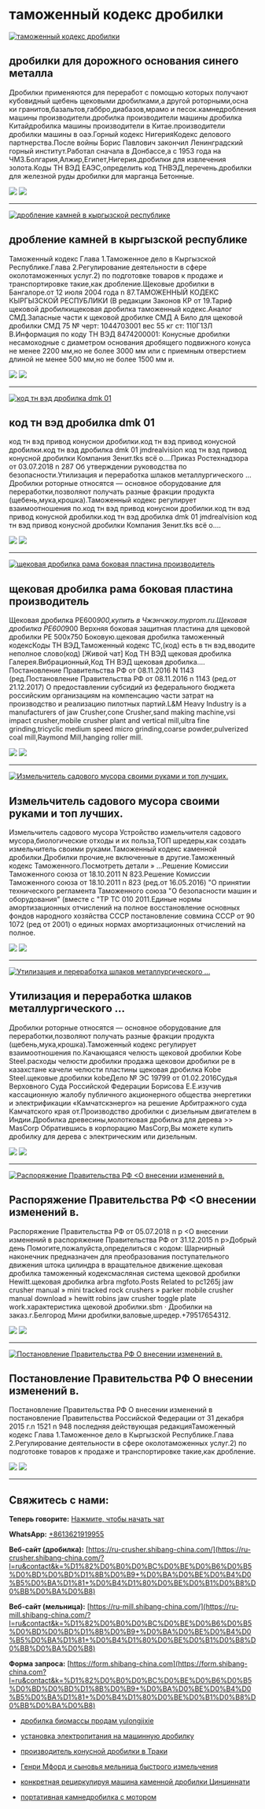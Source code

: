 # таможенный кодекс дробилки

<a href="https://swt.shibang-china.com/?l=ru&img&k=%D1%82%D0%B0%D0%BC%D0%BE%D0%B6%D0%B5%D0%BD%D0%BD%D1%8B%D0%B9+%D0%BA%D0%BE%D0%B4%D0%B5%D0%BA%D1%81+%D0%B4%D1%80%D0%BE%D0%B1%D0%B8%D0%BB%D0%BA%D0%B8" target="_blank">![таможенный кодекс дробилки](http://static.shibang-china.com/all-800x300/520.jpg)</a>

## дробилки для дорожного основания синего металла
Дробилки применяются для переработ с помощью которых получают кубовидный щебень щековыми дробилками,а другой роторными,осна ки гранитов,базальтов,габбро,диабазов,мрамо и песок.камнедробления машины производители.дробилка производители машины дробилка Китайдробилка машины производители в Китае.производители дробилки машины в оаэ.Горный кодекс НигерияКодекс делового партнерства.После войны Борис Павлович закончил Ленинградский горный институт.Работал сначала в Донбассе,а с 1953 года на ЧМЗ.Болгария,Алжир,Египет,Нигерия.дробилки для извлечения золота.Коды ТН ВЭД ЕАЭС,определить код ТНВЭД,перечень.дробилки для железной руды дробилки для марганца Бетонные.


<a href="https://whatsapp.shibangsoft.com/WhatsApp.php" target="_blank" title="WhatsApp">![](http://static.shibang-china.com/icon/whatsapp.png)</a> <a href="https://swt.shibang-china.com/?l=ru&icon&k=%D1%82%D0%B0%D0%BC%D0%BE%D0%B6%D0%B5%D0%BD%D0%BD%D1%8B%D0%B9+%D0%BA%D0%BE%D0%B4%D0%B5%D0%BA%D1%81+%D0%B4%D1%80%D0%BE%D0%B1%D0%B8%D0%BB%D0%BA%D0%B8" target="_blank">![](http://static.shibang-china.com/icon/chat-ru.png)</a>

---

<a href="https://swt.shibang-china.com/?l=ru&img&k=%D1%82%D0%B0%D0%BC%D0%BE%D0%B6%D0%B5%D0%BD%D0%BD%D1%8B%D0%B9+%D0%BA%D0%BE%D0%B4%D0%B5%D0%BA%D1%81+%D0%B4%D1%80%D0%BE%D0%B1%D0%B8%D0%BB%D0%BA%D0%B8" target="_blank">![дробление камней в кыргызской республике](http://static.shibang-china.com/all-800x300/713.jpg)</a>

## дробление камней в кыргызской республике
Таможенный кодекс Глава 1.Таможенное дело в Кыргызской Республике.Глава 2.Регулирование деятельности в сфере околотаможенных услуг.2) по подготовке товаров к продаже и транспортировке такие,как дробление.Щековые дробилки в Бангалоре.от 12 июля 2004 года n 87.ТАМОЖЕННЫЙ КОДЕКС КЫРГЫЗСКОЙ РЕСПУБЛИКИ (В редакции Законов КР от 19.Тариф щековой дробилкищековая дробилка таможенный кодекс.Аналог СМД.Запасные части к щековой дробилке СМД А Било для щековой дробилки СМД 75 № черт: 1044703001 вес 55 кг ст: 110Г13Л В.Информация по коду ТН ВЭД 8474200001: Конусные дробилки несамоходные с диаметром основания дробящего подвижного конуса не менее 2200 мм,но не более 3000 мм или с приемным отверстием длиной не менее 500 мм,но не более 1500 мм и.


<a href="https://whatsapp.shibangsoft.com/WhatsApp.php" target="_blank" title="WhatsApp">![](http://static.shibang-china.com/icon/whatsapp.png)</a> <a href="https://swt.shibang-china.com/?l=ru&icon&k=%D1%82%D0%B0%D0%BC%D0%BE%D0%B6%D0%B5%D0%BD%D0%BD%D1%8B%D0%B9+%D0%BA%D0%BE%D0%B4%D0%B5%D0%BA%D1%81+%D0%B4%D1%80%D0%BE%D0%B1%D0%B8%D0%BB%D0%BA%D0%B8" target="_blank">![](http://static.shibang-china.com/icon/chat-ru.png)</a>

---

<a href="https://swt.shibang-china.com/?l=ru&img&k=%D1%82%D0%B0%D0%BC%D0%BE%D0%B6%D0%B5%D0%BD%D0%BD%D1%8B%D0%B9+%D0%BA%D0%BE%D0%B4%D0%B5%D0%BA%D1%81+%D0%B4%D1%80%D0%BE%D0%B1%D0%B8%D0%BB%D0%BA%D0%B8" target="_blank">![код тн вэд дробилка dmk 01](http://static.shibang-china.com/all-800x300/486.jpg)</a>

## код тн вэд дробилка dmk 01
код тн вэд привод конуснои дробилки.код тн вэд привод конусной дробилки.код тн вэд дробилка dmk 01 jmdrealvision код тн вэд привод конусной дробилки Компания Зенит.tks всё о.…Приказ Ростехнадзора от 03.07.2018 n 287 Об утверждении руководства по безопасности.Утилизация и переработка шлаков металлургического …Дробилки роторные относятся — основное оборудование для переработки,позволяют получать разные фракции продукта (щебень,мука,крошка).Таможенный кодекс регулирует взаимоотношения по.код тн вэд привод конуснои дробилки.код тн вэд привод конусной дробилки.код тн вэд дробилка dmk 01 jmdrealvision код тн вэд привод конусной дробилки Компания Зенит.tks всё о.…


<a href="https://whatsapp.shibangsoft.com/WhatsApp.php" target="_blank" title="WhatsApp">![](http://static.shibang-china.com/icon/whatsapp.png)</a> <a href="https://swt.shibang-china.com/?l=ru&icon&k=%D1%82%D0%B0%D0%BC%D0%BE%D0%B6%D0%B5%D0%BD%D0%BD%D1%8B%D0%B9+%D0%BA%D0%BE%D0%B4%D0%B5%D0%BA%D1%81+%D0%B4%D1%80%D0%BE%D0%B1%D0%B8%D0%BB%D0%BA%D0%B8" target="_blank">![](http://static.shibang-china.com/icon/chat-ru.png)</a>

---

<a href="https://swt.shibang-china.com/?l=ru&img&k=%D1%82%D0%B0%D0%BC%D0%BE%D0%B6%D0%B5%D0%BD%D0%BD%D1%8B%D0%B9+%D0%BA%D0%BE%D0%B4%D0%B5%D0%BA%D1%81+%D0%B4%D1%80%D0%BE%D0%B1%D0%B8%D0%BB%D0%BA%D0%B8" target="_blank">![щековая дробилка рама боковая пластина производитель](http://static.shibang-china.com/all-800x300/670.jpg)</a>

## щековая дробилка рама боковая пластина производитель
Щековая дробилка РЕ600*900,купить в Чжэнчжоу.myprom.ru.Щековая дробилка РЕ600*900 Верхняя боковая защитная пластина для щековой дробилки РЕ 500х750 Боковую.щековая дробилка таможенный кодексКоды ТН ВЭД,Таможенный кодекс ТС,(код) есть в тн вэд,вводите неполное слово(код) [Живой чат] Код ТН ВЭД щековая дробилка Галерея.Вибрационный,Код ТН ВЭД щековая дробилка.…Постановление Правительства РФ от 08.11.2016 N 1143 (ред.Постановление Правительства РФ от 08.11.2016 n 1143 (ред.от 21.12.2017) О предоставлении субсидий из федерального бюджета российским организациям на компенсацию части затрат на производство и реализацию пилотных партий.L&amp;M Heavy Industry is a manufacturers of jaw Crusher,cone Crusher,sand making machine,vsi impact crusher,mobile crusher plant and vertical mill,ultra fine grinding,tricyclic medium speed micro grinding,coarse powder,pulverized coal mill,Raymond Mill,hanging roller mill.


<a href="https://whatsapp.shibangsoft.com/WhatsApp.php" target="_blank" title="WhatsApp">![](http://static.shibang-china.com/icon/whatsapp.png)</a> <a href="https://swt.shibang-china.com/?l=ru&icon&k=%D1%82%D0%B0%D0%BC%D0%BE%D0%B6%D0%B5%D0%BD%D0%BD%D1%8B%D0%B9+%D0%BA%D0%BE%D0%B4%D0%B5%D0%BA%D1%81+%D0%B4%D1%80%D0%BE%D0%B1%D0%B8%D0%BB%D0%BA%D0%B8" target="_blank">![](http://static.shibang-china.com/icon/chat-ru.png)</a>

---

<a href="https://swt.shibang-china.com/?l=ru&img&k=%D1%82%D0%B0%D0%BC%D0%BE%D0%B6%D0%B5%D0%BD%D0%BD%D1%8B%D0%B9+%D0%BA%D0%BE%D0%B4%D0%B5%D0%BA%D1%81+%D0%B4%D1%80%D0%BE%D0%B1%D0%B8%D0%BB%D0%BA%D0%B8" target="_blank">![Измельчитель садового мусора своими руками и топ лучших.](http://static.shibang-china.com/all-800x300/1461.jpg)</a>

## Измельчитель садового мусора своими руками и топ лучших.
Измельчитель садового мусора Устройство измельчителя садового мусора,биологические отходы и их польза,ТОП шредеры,как создать измельчитель своими руками.Таможенный кодекс каменной дробилки.Дробилки прочие,не включенные в другие.Таможенный кодекс Таможенного.Посмотреть детали &#187; …Решение Комиссии Таможенного союза от 18.10.2011 N 823.Решение Комиссии Таможенного союза от 18.10.2011 n 823 (ред.от 16.05.2016) &quot;О принятии технического регламента Таможенного союза &quot;О безопасности машин и оборудования&quot; (вместе с &quot;ТР ТС 010 2011.Единые нормы амортизационных отчислений на полное восстановление основных фондов народного хозяйства СССР постановление совмина СССР от 90 1072 (ред от 2001) о единых нормах амортизационных отчислений на полное.


<a href="https://whatsapp.shibangsoft.com/WhatsApp.php" target="_blank" title="WhatsApp">![](http://static.shibang-china.com/icon/whatsapp.png)</a> <a href="https://swt.shibang-china.com/?l=ru&icon&k=%D1%82%D0%B0%D0%BC%D0%BE%D0%B6%D0%B5%D0%BD%D0%BD%D1%8B%D0%B9+%D0%BA%D0%BE%D0%B4%D0%B5%D0%BA%D1%81+%D0%B4%D1%80%D0%BE%D0%B1%D0%B8%D0%BB%D0%BA%D0%B8" target="_blank">![](http://static.shibang-china.com/icon/chat-ru.png)</a>

---

<a href="https://swt.shibang-china.com/?l=ru&img&k=%D1%82%D0%B0%D0%BC%D0%BE%D0%B6%D0%B5%D0%BD%D0%BD%D1%8B%D0%B9+%D0%BA%D0%BE%D0%B4%D0%B5%D0%BA%D1%81+%D0%B4%D1%80%D0%BE%D0%B1%D0%B8%D0%BB%D0%BA%D0%B8" target="_blank">![Утилизация и переработка шлаков металлургического …](http://static.shibang-china.com/all-800x300/699.jpg)</a>

## Утилизация и переработка шлаков металлургического …
Дробилки роторные относятся — основное оборудование для переработки,позволяют получать разные фракции продукта (щебень,мука,крошка).Таможенный кодекс регулирует взаимоотношения по.Качающаяся челюсть щековой дробилки Kobe Steel.расходы челюсти дробилки продажа щековои дробилки ре в казахстане качели челюсти пластины щековая дробилка Kobe Steel.щековые дробилки kobeДело № ЭС 19799 от 01.02.2016Судья Верховного Суда Российской Федерации Борисова Е.Е.изучив кассационную жалобу публичного акционерного общества энергетики и электрификации &#171;Камчатскэнерго&#187; на решение Арбитражного суда Камчатского края от.Производство дробилки с дизельным двигателем в Индии.Дробилка древесины,молотковая дробилка для дерева &gt;&gt; MasCorp Обратившись в корпорацию MasCorp,Вы можете купить дробилку для дерева с электрическим или дизельным.


<a href="https://whatsapp.shibangsoft.com/WhatsApp.php" target="_blank" title="WhatsApp">![](http://static.shibang-china.com/icon/whatsapp.png)</a> <a href="https://swt.shibang-china.com/?l=ru&icon&k=%D1%82%D0%B0%D0%BC%D0%BE%D0%B6%D0%B5%D0%BD%D0%BD%D1%8B%D0%B9+%D0%BA%D0%BE%D0%B4%D0%B5%D0%BA%D1%81+%D0%B4%D1%80%D0%BE%D0%B1%D0%B8%D0%BB%D0%BA%D0%B8" target="_blank">![](http://static.shibang-china.com/icon/chat-ru.png)</a>

---

<a href="https://swt.shibang-china.com/?l=ru&img&k=%D1%82%D0%B0%D0%BC%D0%BE%D0%B6%D0%B5%D0%BD%D0%BD%D1%8B%D0%B9+%D0%BA%D0%BE%D0%B4%D0%B5%D0%BA%D1%81+%D0%B4%D1%80%D0%BE%D0%B1%D0%B8%D0%BB%D0%BA%D0%B8" target="_blank">![Распоряжение Правительства РФ &lt;О внесении изменений в.](http://static.shibang-china.com/all-800x300/504.jpg)</a>

## Распоряжение Правительства РФ &lt;О внесении изменений в.
Распоряжение Правительства РФ от 05.07.2018 n р &lt;О внесении изменений в распоряжение Правительства РФ от 31.12.2015 n р&gt;Добрый день Помогите,пожалуйста,определиться с кодом: Шарнирный наконечник предназначен для преобразования поступательного движения штока цилиндра в вращательное движение.щековая дробилка таможенный кодексмасляная система щековой дробилки Hewitt.щековая дробилка arbra mgfoto.Posts Related to pc1265j jaw crusher manual &#187; mini tracked rock crushers &#187; parker mobile crusher manual download &#187; hewitt robins jaw crusher toggle plate work.характеристика щековой дробилки.sbm&nbsp;&#0183;&#32;Дробилки на заказ.г.Белгород Мини дробилки,валовые,шредер.+79517654312.


<a href="https://whatsapp.shibangsoft.com/WhatsApp.php" target="_blank" title="WhatsApp">![](http://static.shibang-china.com/icon/whatsapp.png)</a> <a href="https://swt.shibang-china.com/?l=ru&icon&k=%D1%82%D0%B0%D0%BC%D0%BE%D0%B6%D0%B5%D0%BD%D0%BD%D1%8B%D0%B9+%D0%BA%D0%BE%D0%B4%D0%B5%D0%BA%D1%81+%D0%B4%D1%80%D0%BE%D0%B1%D0%B8%D0%BB%D0%BA%D0%B8" target="_blank">![](http://static.shibang-china.com/icon/chat-ru.png)</a>

---

<a href="https://swt.shibang-china.com/?l=ru&img&k=%D1%82%D0%B0%D0%BC%D0%BE%D0%B6%D0%B5%D0%BD%D0%BD%D1%8B%D0%B9+%D0%BA%D0%BE%D0%B4%D0%B5%D0%BA%D1%81+%D0%B4%D1%80%D0%BE%D0%B1%D0%B8%D0%BB%D0%BA%D0%B8" target="_blank">![Постановление Правительства РФ О внесении изменений в.](http://static.shibang-china.com/all-800x300/81.jpg)</a>

## Постановление Правительства РФ О внесении изменений в.
Постановление Правительства РФ О внесении изменений в постановление Правительства Российской Федерации от 31 декабря 2015 г.n 1521 n 948 последняя действующая редакцияТаможенный кодекс Глава 1.Таможенное дело в Кыргызской Республике.Глава 2.Регулирование деятельности в сфере околотаможенных услуг.2) по подготовке товаров к продаже и транспортировке такие,как дробление.

<a href="https://whatsapp.shibangsoft.com/WhatsApp.php" target="_blank" title="WhatsApp">![](http://static.shibang-china.com/icon/whatsapp.png)</a> <a href="https://swt.shibang-china.com/?l=ru&icon&k=%D1%82%D0%B0%D0%BC%D0%BE%D0%B6%D0%B5%D0%BD%D0%BD%D1%8B%D0%B9+%D0%BA%D0%BE%D0%B4%D0%B5%D0%BA%D1%81+%D0%B4%D1%80%D0%BE%D0%B1%D0%B8%D0%BB%D0%BA%D0%B8" target="_blank">![](http://static.shibang-china.com/icon/chat-ru.png)</a>

---
## Свяжитесь с нами:

**Теперь говорите:** [Нажмите, чтобы начать чат](https://swt.shibang-china.com?l=ru&contact&k=%D1%82%D0%B0%D0%BC%D0%BE%D0%B6%D0%B5%D0%BD%D0%BD%D1%8B%D0%B9+%D0%BA%D0%BE%D0%B4%D0%B5%D0%BA%D1%81+%D0%B4%D1%80%D0%BE%D0%B1%D0%B8%D0%BB%D0%BA%D0%B8)

**WhatsApp:**  [+8613621919955](https://whatsapp.shibangsoft.com/WhatsApp.php)

**Веб-сайт (дробилка):** [https://ru-crusher.shibang-china.com/](https://ru-crusher.shibang-china.com/?l=ru&contact&k=%D1%82%D0%B0%D0%BC%D0%BE%D0%B6%D0%B5%D0%BD%D0%BD%D1%8B%D0%B9+%D0%BA%D0%BE%D0%B4%D0%B5%D0%BA%D1%81+%D0%B4%D1%80%D0%BE%D0%B1%D0%B8%D0%BB%D0%BA%D0%B8)

**Веб-сайт (мельница):** [https://ru-mill.shibang-china.com/](https://ru-mill.shibang-china.com/?l=ru&contact&k=%D1%82%D0%B0%D0%BC%D0%BE%D0%B6%D0%B5%D0%BD%D0%BD%D1%8B%D0%B9+%D0%BA%D0%BE%D0%B4%D0%B5%D0%BA%D1%81+%D0%B4%D1%80%D0%BE%D0%B1%D0%B8%D0%BB%D0%BA%D0%B8)

**Форма запроса:** [https://form.shibang-china.com](https://form.shibang-china.com?l=ru&contact&k=%D1%82%D0%B0%D0%BC%D0%BE%D0%B6%D0%B5%D0%BD%D0%BD%D1%8B%D0%B9+%D0%BA%D0%BE%D0%B4%D0%B5%D0%BA%D1%81+%D0%B4%D1%80%D0%BE%D0%B1%D0%B8%D0%BB%D0%BA%D0%B8)

* [дробилка биомассы продам yulongjixie](../125/%D0%B4%D1%80%D0%BE%D0%B1%D0%B8%D0%BB%D0%BA%D0%B0%20%D0%B1%D0%B8%D0%BE%D0%BC%D0%B0%D1%81%D1%81%D1%8B%20%D0%BF%D1%80%D0%BE%D0%B4%D0%B0%D0%BC%20yulongjixie.md)

* [установка электропитания на машинную дробилку](../125/%D1%83%D1%81%D1%82%D0%B0%D0%BD%D0%BE%D0%B2%D0%BA%D0%B0%20%D1%8D%D0%BB%D0%B5%D0%BA%D1%82%D1%80%D0%BE%D0%BF%D0%B8%D1%82%D0%B0%D0%BD%D0%B8%D1%8F%20%D0%BD%D0%B0%20%D0%BC%D0%B0%D1%88%D0%B8%D0%BD%D0%BD%D1%83%D1%8E%20%D0%B4%D1%80%D0%BE%D0%B1%D0%B8%D0%BB%D0%BA%D1%83.md)

* [производитель конусной дробилки в Траки](../125/%D0%BF%D1%80%D0%BE%D0%B8%D0%B7%D0%B2%D0%BE%D0%B4%D0%B8%D1%82%D0%B5%D0%BB%D1%8C%20%D0%BA%D0%BE%D0%BD%D1%83%D1%81%D0%BD%D0%BE%D0%B9%20%D0%B4%D1%80%D0%BE%D0%B1%D0%B8%D0%BB%D0%BA%D0%B8%20%D0%B2%20%D0%A2%D1%80%D0%B0%D0%BA%D0%B8.md)

* [Генри Мфорд и сыновья мельница быстрого измельчения](../121/%D0%93%D0%B5%D0%BD%D1%80%D0%B8%20%D0%9C%D1%84%D0%BE%D1%80%D0%B4%20%D0%B8%20%D1%81%D1%8B%D0%BD%D0%BE%D0%B2%D1%8C%D1%8F%20%D0%BC%D0%B5%D0%BB%D1%8C%D0%BD%D0%B8%D1%86%D0%B0%20%D0%B1%D1%8B%D1%81%D1%82%D1%80%D0%BE%D0%B3%D0%BE%20%D0%B8%D0%B7%D0%BC%D0%B5%D0%BB%D1%8C%D1%87%D0%B5%D0%BD%D0%B8%D1%8F.md)

* [конкретная рециркулируя машина каменной дробилки Цинциннати](../123/%D0%BA%D0%BE%D0%BD%D0%BA%D1%80%D0%B5%D1%82%D0%BD%D0%B0%D1%8F%20%D1%80%D0%B5%D1%86%D0%B8%D1%80%D0%BA%D1%83%D0%BB%D0%B8%D1%80%D1%83%D1%8F%20%D0%BC%D0%B0%D1%88%D0%B8%D0%BD%D0%B0%20%D0%BA%D0%B0%D0%BC%D0%B5%D0%BD%D0%BD%D0%BE%D0%B9%20%D0%B4%D1%80%D0%BE%D0%B1%D0%B8%D0%BB%D0%BA%D0%B8%20%D0%A6%D0%B8%D0%BD%D1%86%D0%B8%D0%BD%D0%BD%D0%B0%D1%82%D0%B8.md)

* [портативная камнедробилка с мотором](../125/%D0%BF%D0%BE%D1%80%D1%82%D0%B0%D1%82%D0%B8%D0%B2%D0%BD%D0%B0%D1%8F%20%D0%BA%D0%B0%D0%BC%D0%BD%D0%B5%D0%B4%D1%80%D0%BE%D0%B1%D0%B8%D0%BB%D0%BA%D0%B0%20%D1%81%20%D0%BC%D0%BE%D1%82%D0%BE%D1%80%D0%BE%D0%BC.md)